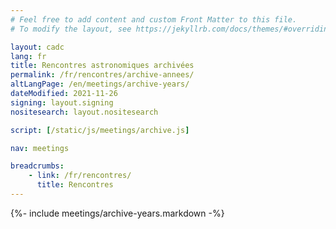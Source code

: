 ```yaml
---
# Feel free to add content and custom Front Matter to this file.
# To modify the layout, see https://jekyllrb.com/docs/themes/#overriding-theme-defaults

layout: cadc
lang: fr
title: Rencontres astronomiques archivées
permalink: /fr/rencontres/archive-annees/
altLangPage: /en/meetings/archive-years/
dateModified: 2021-11-26
signing: layout.signing
nositesearch: layout.nositesearch

script: [/static/js/meetings/archive.js]

nav: meetings

breadcrumbs:
    - link: /fr/rencontres/
      title: Rencontres
---
```


{%- include meetings/archive-years.markdown -%}
